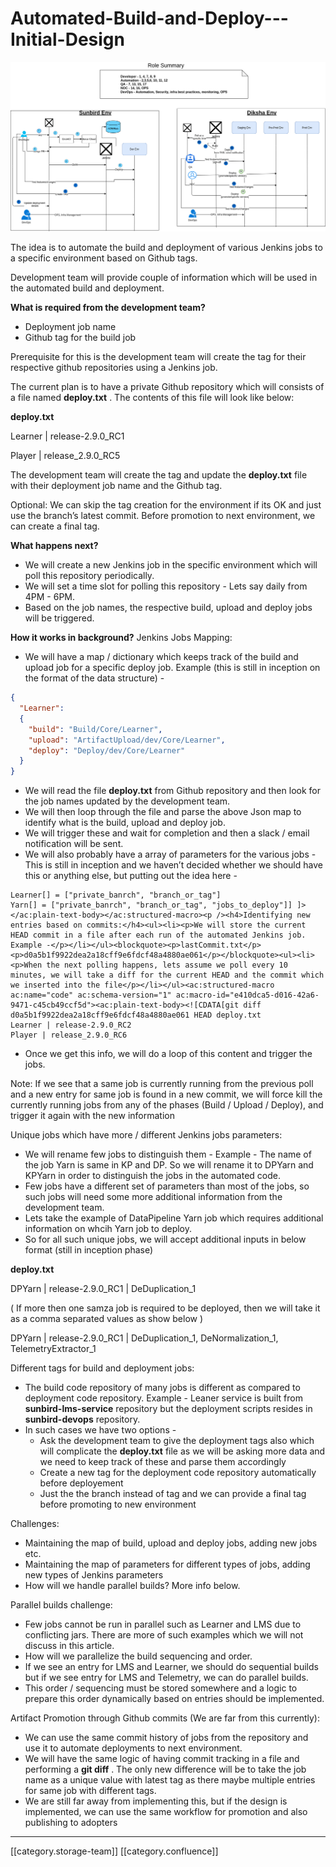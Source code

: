 # Automated-Build-and-Deploy---Initial-Design

![](../../../../DevOpsFull/AllDocs/images/storage/SunbirdCICD-New-approach.png)

The idea is to automate the build and deployment of various Jenkins jobs to a specific environment based on Github tags.

Development team will provide couple of information which will be used in the automated build and deployment.

**What is required from the development team?**

* Deployment job name
* Github tag for the build job

Prerequisite for this is the development team will create the tag for their respective github repositories using a Jenkins job.

The current plan is to have a private Github repository which will consists of a file named **deploy.txt** . The contents of this file will look like below:

**deploy.txt**

Learner | release-2.9.0\_RC1

Player | release\_2.9.0\_RC5

The development team will create the tag and update the **deploy.txt** file with their deployment job name and the Github tag.

Optional: We can skip the tag creation for the environment if its OK and just use the branch’s latest commit. Before promotion to next environment, we can create a final tag.

**What happens next?**

* We will create a new Jenkins job in the specific environment which will poll this repository periodically.
* We will set a time slot for polling this repository - Lets say daily from 4PM - 6PM.
* Based on the job names, the respective build, upload and deploy jobs will be triggered.

**How it works in background?** Jenkins Jobs Mapping:

* We will have a map / dictionary which keeps track of the build and upload job for a specific deploy job. Example (this is still in inception on the format of the data structure) -

```json
{
  "Learner":
  {
    "build": "Build/Core/Learner",
    "upload": "ArtifactUpload/dev/Core/Learner",
    "deploy": "Deploy/dev/Core/Learner"
  }
}
```

* We will read the file **deploy.txt** from Github repository and then look for the job names updated by the development team.
* We will then loop through the file and parse the above Json map to identify what is the build, upload and deploy job.
* We will trigger these and wait for completion and then a slack / email notification will be sent.
* We will also probably have a array of parameters for the various jobs - This is still in inception and we haven’t decided whether we should have this or anything else, but putting out the idea here -

```
Learner[] = ["private_banrch", "branch_or_tag"]
Yarn[] = ["private_banrch", "branch_or_tag", "jobs_to_deploy"]] ]></ac:plain-text-body></ac:structured-macro><p /><h4>Identifying new entries based on commits:</h4><ul><li><p>We will store the current HEAD commit in a file after each run of the automated Jenkins job. Example -</p></li></ul><blockquote><p>lastCommit.txt</p><p>d0a5b1f9922dea2a18cff9e6fdcf48a4880ae061</p></blockquote><ul><li><p>When the next polling happens, lets assume we poll every 10 minutes, we will take a diff for the current HEAD and the commit which we inserted into the file</p></li></ul><ac:structured-macro ac:name="code" ac:schema-version="1" ac:macro-id="e410dca5-d016-42a6-9471-c45cb49ccf5d"><ac:plain-text-body><![CDATA[git diff d0a5b1f9922dea2a18cff9e6fdcf48a4880ae061 HEAD deploy.txt
Learner | release-2.9.0_RC2
Player | release_2.9.0_RC6
```

* Once we get this info, we will do a loop of this content and trigger the jobs.

Note: If we see that a same job is currently running from the previous poll and a new entry for same job is found in a new commit, we will force kill the currently running jobs from any of the phases (Build / Upload / Deploy), and trigger it again with the new information

Unique jobs which have more / different Jenkins jobs parameters:

* We will rename few jobs to distinguish them - Example - The name of the job Yarn is same in KP and DP. So we will rename it to DPYarn and KPYarn in order to distinguish the jobs in the automated code.
* Few jobs have a different set of parameters than most of the jobs, so such jobs will need some more additional information from the development team.
* Lets take the example of DataPipeline Yarn job which requires additional information on whcih Yarn job to deploy.
* So for all such unique jobs, we will accept additional inputs in below format (still in inception phase)

**deploy.txt**

DPYarn | release-2.9.0\_RC1 | DeDuplication\_1

( If more then one samza job is required to be deployed, then we will take it as a comma separated values as show below )

DPYarn | release-2.9.0\_RC1 | DeDuplication\_1, DeNormalization\_1, TelemetryExtractor\_1

Different tags for build and deployment jobs:

* The build code repository of many jobs is different as compared to deployment code repository. Example - Leaner service is built from **sunbird-lms-service** repository but the deployment scripts resides in **sunbird-devops** repository.
* In such cases we have two options -
  * Ask the development team to give the deployment tags also which will complicate the **deploy.txt** file as we will be asking more data and we need to keep track of these and parse them accordingly
  * Create a new tag for the deployment code repository automatically before deployement
  * Just the the branch instead of tag and we can provide a final tag before promoting to new environment

Challenges:

* Maintaining the map of build, upload and deploy jobs, adding new jobs etc.
* Maintaining the map of parameters for different types of jobs, adding new types of Jenkins parameters
* How will we handle parallel builds? More info below.

Parallel builds challenge:

* Few jobs cannot be run in parallel such as Learner and LMS due to conflicting jars. There are more of such examples which we will not discuss in this article.
* How will we parallelize the build sequencing and order.
* If we see an entry for LMS and Learner, we should do sequential builds but if we see entry for LMS and Telemetry, we can do parallel builds.
* This order / sequencing must be stored somewhere and a logic to prepare this order dynamically based on entries should be implemented.

Artifact Promotion through Github commits (We are far from this currently):

* We can use the same commit history of jobs from the repository and use it to automate deployments to next environment.
* We will have the same logic of having commit tracking in a file and performing a **git diff** . The only new difference will be to take the job name as a unique value with latest tag as there maybe multiple entries for same job with different tags.
* We are still far away from implementing this, but if the design is implemented, we can use the same workflow for promotion and also publishing to adopters

***

\[\[category.storage-team]] \[\[category.confluence]]

